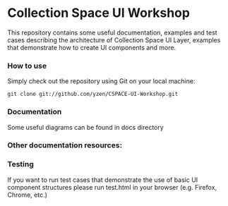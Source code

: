 Collection Space UI Workshop
===

This repository contains some useful documentation, examples and test cases describing the architecture of Collection Space UI Layer, examples that demonstrate how to create UI components and more.

### How to use
Simply check out the repository using Git on your local machine:

    git clone git://github.com/yzen/CSPACE-UI-Workshop.git

### Documentation
Some useful diagrams can be found in docs directory

### Other documentation resources:

### Testing
If you want to run test cases that demonstrate the use of basic UI component structures please run test.html in your browser (e.g. Firefox, Chrome, etc.)